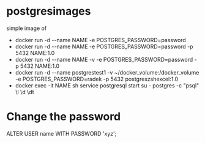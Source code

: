 # postgresimages
simple image of 
- docker run -d --name NAME -e POSTGRES_PASSWORD=password
- docker run -d --name NAME -e POSTGRES_PASSWORD=password  -p 5432 NAME:1.0
- docker run -d --name NAME -v -e POSTGRES_PASSWORD=password  -p 5432 NAME:1.0
- docker run -d --name postgrestest1 -v ~/docker_volume:/docker_volume -e POSTGRES_PASSWORD=radek -p 5432 postgreszshexcel:1.0
- docker exec -it NAME sh
service postgresql start
su - postgres -c "psql"
\l 
\d 
\dt
# Change the password
ALTER USER name WITH PASSWORD 'xyz';

